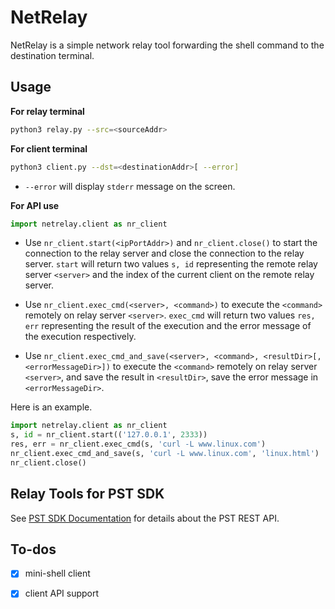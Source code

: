 # NetRelay
NetRelay is a simple network relay tool forwarding the shell command to the destination terminal.

## Usage

**For relay terminal**

```bash
python3 relay.py --src=<sourceAddr>
```

**For client terminal**

```bash
python3 client.py --dst=<destinationAddr>[ --error]
```

- `--error` will display `stderr` message on the screen.

**For API use**

```python
import netrelay.client as nr_client
```

- Use `nr_client.start(<ipPortAddr>)` and `nr_client.close()` to start the connection to the relay server and close the connection to the relay server. `start` will return two values `s, id` representing the remote relay server `<server>` and the index of the current client on the remote relay server.

- Use `nr_client.exec_cmd(<server>, <command>)` to execute the `<command>` remotely on relay server `<server>`. `exec_cmd` will return two values `res, err` representing the result of the execution and the error message of the execution respectively.
- Use `nr_client.exec_cmd_and_save(<server>, <command>, <resultDir>[, <errorMessageDir>])` to execute the `<command>` remotely on relay server `<server>`, and save the result in `<resultDir>`, save the error message in `<errorMessageDir>`.

Here is an example.

```python
import netrelay.client as nr_client
s, id = nr_client.start(('127.0.0.1', 2333))
res, err = nr_client.exec_cmd(s, 'curl -L www.linux.com')
nr_client.exec_cmd_and_save(s, 'curl -L www.linux.com', 'linux.html')
nr_client.close()
```

## Relay Tools for PST SDK

See [PST SDK Documentation](http://files.ps-tech.com/pst/docs/5.0.1/SDK/rest.html) for details about the PST REST API.

## To-dos

- [x] mini-shell client
- [x] client API support

